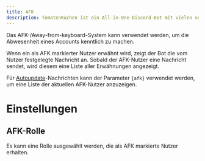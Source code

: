 ```yaml
---
title: AFK
description: TomatenKuchen ist ein All-in-One-Discord-Bot mit vielen verschiedenen Funktionen. Diese Seite erklärt das AFK-System.
---
```


Das AFK-/Away-from-keyboard-System kann verwendet werden, um die Abwesenheit eines Accounts kenntlich zu machen.

Wenn ein als AFK markierter Nutzer erwähnt wird, zeigt der Bot die vom Nutzer festgelegte Nachricht an. Sobald der AFK-Nutzer eine Nachricht sendet, wird diesem eine Liste aller Erwähnungen angezeigt.

Für [Autoupdate](./autoupdate)-Nachrichten kann der Parameter `{afk}` verwendet werden, um eine Liste der aktuellen AFK-Nutzer anzuzeigen.

# Einstellungen

## AFK-Rolle
Es kann eine Rolle ausgewählt werden, die als AFK markierte Nutzer erhalten.
